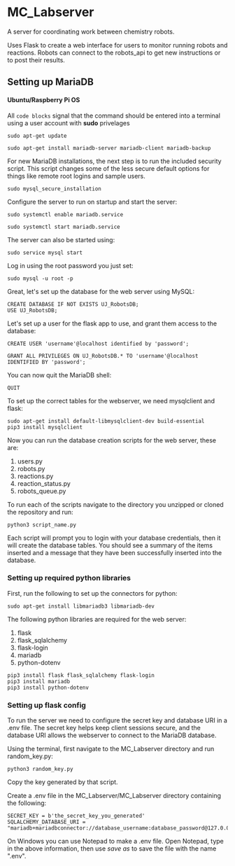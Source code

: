 # MC_Labserver
A server for coordinating work between chemistry robots. 

Uses Flask to create a web interface for users to monitor running robots and reactions. Robots can connect to the robots_api to get new instructions or to post their results.

## Setting up MariaDB
#### Ubuntu/Raspberry Pi OS

All `code blocks` signal that the command should be entered into a terminal using a user account with **sudo** privelages

`sudo apt-get update`

`sudo apt-get install mariadb-server mariadb-client mariadb-backup`

For new MariaDB installations, the next step is to run the included security script. This script changes some of the less secure default options for things like remote root logins and sample users.

`sudo mysql_secure_installation`

Configure the server to run on startup and start the server:

`sudo systemctl enable mariadb.service`

`sudo systemctl start mariadb.service`

The server can also be started using:

`sudo service mysql start`

Log in using the root password you just set:

`sudo mysql -u root -p`

Great, let's set up the database for the web server using MySQL:

```
CREATE DATABASE IF NOT EXISTS UJ_RobotsDB;
USE UJ_RobotsDB;
```

Let's set up a user for the flask app to use, and grant them access to the database:

```
CREATE USER 'username'@localhost identified by 'password';

GRANT ALL PRIVILEGES ON UJ_RobotsDB.* TO 'username'@localhost IDENTIFIED BY 'password';
```
You can now quit the MariaDB shell:

`QUIT`

To set up the correct tables for the webserver, we need mysqlclient and flask:

```
sudo apt-get install default-libmysqlclient-dev build-essential
pip3 install mysqlclient
```

Now you can run the database creation scripts for the web server, these are:

1. users.py
2. robots.py
3. reactions.py
4. reaction_status.py
5. robots_queue.py

To run each of the scripts navigate to the directory you unzipped or cloned the repository and run:

`python3 script_name.py`

Each script will prompt you to login with your database credentials, then it will create the database tables. You should see a summary of the items inserted and a message that they have been successfully inserted into the database.

### Setting up required python libraries
First, run the following to set up the connectors for python:

`sudo apt-get install libmariadb3 libmariadb-dev`

The following python libraries are required for the web server:

1. flask 
2. flask_sqlalchemy
3. flask-login
3. mariadb
4. python-dotenv

```
pip3 install flask flask_sqlalchemy flask-login
pip3 install mariadb
pip3 install python-dotenv
```

### Setting up flask config
To run the server we need to configure the secret key and database URI in a .env file. The secret key helps keep client sessions secure, and the database URI allows the webserver to connect to the MariaDB database.

Using the terminal, first navigate to the MC_Labserver directory and run random_key.py:
```
python3 random_key.py
```
Copy the key generated by that script. 

Create a .env file in the MC_Labserver/MC_Labserver directory containing the following:

```
SECRET_KEY = b'the_secret_key_you_generated'
SQLALCHEMY_DATABASE_URI = "mariadb+mariadbconnector://database_username:database_password@127.0.0.1:3306/UJ_RobotsDB"
```

On Windows you can use Notepad to make a .env file. Open Notepad, type in the above information, then use *save as* to save the file with the name ".env". 
